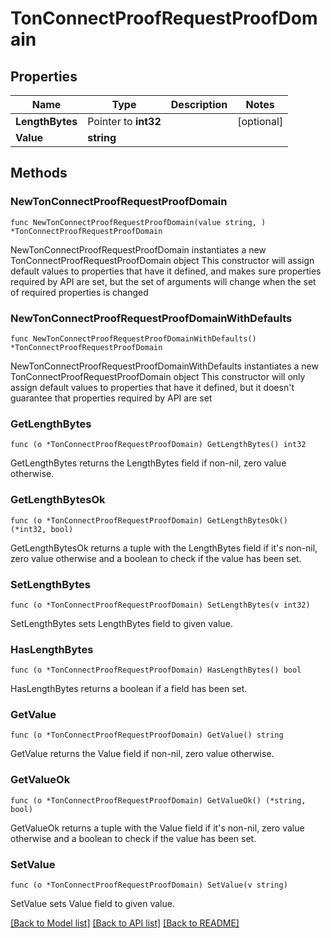 # TonConnectProofRequestProofDomain

## Properties

Name | Type | Description | Notes
------------ | ------------- | ------------- | -------------
**LengthBytes** | Pointer to **int32** |  | [optional] 
**Value** | **string** |  | 

## Methods

### NewTonConnectProofRequestProofDomain

`func NewTonConnectProofRequestProofDomain(value string, ) *TonConnectProofRequestProofDomain`

NewTonConnectProofRequestProofDomain instantiates a new TonConnectProofRequestProofDomain object
This constructor will assign default values to properties that have it defined,
and makes sure properties required by API are set, but the set of arguments
will change when the set of required properties is changed

### NewTonConnectProofRequestProofDomainWithDefaults

`func NewTonConnectProofRequestProofDomainWithDefaults() *TonConnectProofRequestProofDomain`

NewTonConnectProofRequestProofDomainWithDefaults instantiates a new TonConnectProofRequestProofDomain object
This constructor will only assign default values to properties that have it defined,
but it doesn't guarantee that properties required by API are set

### GetLengthBytes

`func (o *TonConnectProofRequestProofDomain) GetLengthBytes() int32`

GetLengthBytes returns the LengthBytes field if non-nil, zero value otherwise.

### GetLengthBytesOk

`func (o *TonConnectProofRequestProofDomain) GetLengthBytesOk() (*int32, bool)`

GetLengthBytesOk returns a tuple with the LengthBytes field if it's non-nil, zero value otherwise
and a boolean to check if the value has been set.

### SetLengthBytes

`func (o *TonConnectProofRequestProofDomain) SetLengthBytes(v int32)`

SetLengthBytes sets LengthBytes field to given value.

### HasLengthBytes

`func (o *TonConnectProofRequestProofDomain) HasLengthBytes() bool`

HasLengthBytes returns a boolean if a field has been set.

### GetValue

`func (o *TonConnectProofRequestProofDomain) GetValue() string`

GetValue returns the Value field if non-nil, zero value otherwise.

### GetValueOk

`func (o *TonConnectProofRequestProofDomain) GetValueOk() (*string, bool)`

GetValueOk returns a tuple with the Value field if it's non-nil, zero value otherwise
and a boolean to check if the value has been set.

### SetValue

`func (o *TonConnectProofRequestProofDomain) SetValue(v string)`

SetValue sets Value field to given value.



[[Back to Model list]](../README.md#documentation-for-models) [[Back to API list]](../README.md#documentation-for-api-endpoints) [[Back to README]](../README.md)


